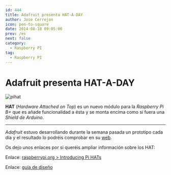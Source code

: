 ```yaml
---
id: 444
title: Adafruit presenta HAT-A-DAY
author: Jose Cerrejon
icon: pen-to-square
date: 2014-08-18 09:05:00
prev: /es
next: false
category:
  - Raspberry PI
tag:
  - Raspberry PI
---
```


# Adafruit presenta HAT-A-DAY


![pihat](/images/2014/08/hataday.png)

**HAT** (*Hardware Attached on Top*) es un nuevo módulo para la *Raspberry Pi B+* que es añade funcionalidad a ésta y se monta encima como si fuera una *Shield de Arduino*.

- - -
*Adafruit* estuvo desarrollando durante la semana pasada un prototipo cada día y el resultado lo podréis comprobar en su [web](http://www.adafruit.com/blog/?s=%23hataday).


Os dejo unos enlaces por si queréis ampliar información sobre los HAT:

Enlace: [raspberrypi.org > Introducing Pi HATs](http://www.raspberrypi.org/introducing-raspberry-pi-hats/)

Enlace: [guía de diseño](https://github.com/raspberrypi/hats/blob/master/designguide.md)